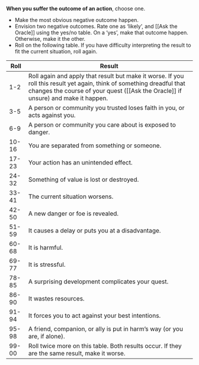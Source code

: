 **When you suffer the outcome of an action**, choose one.

  * Make the most obvious negative outcome happen.
  * Envision two negative outcomes. Rate one as ‘likely’, and [[Ask the Oracle]] using the yes/no table. On a ‘yes’, make that outcome happen. Otherwise, make it the other. 
  * Roll on the following table. If you have difficulty interpreting the result to fit the current situation, roll again.

Roll   | Result
-------|---------------------------------------------------------------------
1-2    | Roll again and apply that result but make it worse. If you roll this result yet again, think of something dreadful that changes the course of your quest ([[Ask the Oracle]] if unsure) and make it happen.
3-5    | A person or community you trusted loses faith in you, or acts against you.
6-9    | A person or community you care about is exposed to danger.
10-16  | You are separated from something or someone. 
17-23  | Your action has an unintended effect. 
24-32  | Something of value is lost or destroyed. 
33-41  | The current situation worsens. 
42-50  | A new danger or foe is revealed. 
51-59  | It causes a delay or puts you at a disadvantage. 
60-68  | It is harmful. 
69-77  | It is stressful. 
78-85  | A surprising development complicates your quest. 
86-90  | It wastes resources. 
91-94  | It forces you to act against your best intentions. 
95-98  | A friend, companion, or ally is put in harm’s way (or you are, if alone). 
99-00  | Roll twice more on this table. Both results occur. If they are the same result, make it worse.
